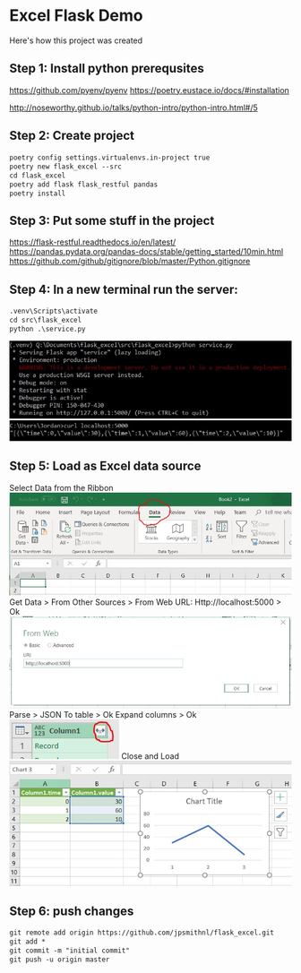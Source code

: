 # Excel Flask Demo

Here's how this project was created

## Step 1: Install python prerequsites
https://github.com/pyenv/pyenv
https://poetry.eustace.io/docs/#installation

http://noseworthy.github.io/talks/python-intro/python-intro.html#/5

## Step 2: Create project
```
poetry config settings.virtualenvs.in-project true
poetry new flask_excel --src
cd flask_excel
poetry add flask flask_restful pandas
poetry install
```

## Step 3: Put some stuff in the project
https://flask-restful.readthedocs.io/en/latest/
https://pandas.pydata.org/pandas-docs/stable/getting_started/10min.html
https://github.com/github/gitignore/blob/master/Python.gitignore

## Step 4: In a new terminal run the server:
```
.venv\Scripts\activate
cd src\flask_excel
python .\service.py
```
![alt text](https://github.com/jpsmithnl/flask_excel/blob/master/img/run_service.JPG "run service")
![alt text](https://github.com/jpsmithnl/flask_excel/blob/master/img/check_service.JPG "check service")


## Step 5: Load as Excel data source
Select Data from the Ribbon
![alt text](https://github.com/jpsmithnl/flask_excel/blob/master/img/excel.JPG "ribbon")
Get Data > From Other Sources > From Web
URL: Http://localhost:5000 > Ok
![alt text](https://github.com/jpsmithnl/flask_excel/blob/master/img/data_source.JPG "data source")
Parse > JSON 
To table > Ok
Expand columns > Ok
![alt text](https://github.com/jpsmithnl/flask_excel/blob/master/img/expand.JPG "expand")
Close and Load
![alt text](https://github.com/jpsmithnl/flask_excel/blob/master/img/result.JPG "result")


## Step 6: push changes
```
git remote add origin https://github.com/jpsmithnl/flask_excel.git
git add *
git commit -m "initial commit"
git push -u origin master
```
